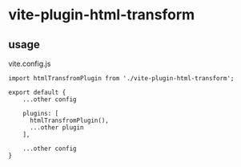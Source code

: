 # vite-plugin-html-transform

## usage

vite.config.js

```
import htmlTransfromPlugin from './vite-plugin-html-transform';

export default {
    ...other config

    plugins: [
      htmlTransfromPlugin(),
      ...other plugin
    ],

    ...other config
}
```
